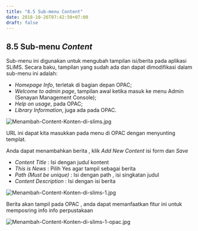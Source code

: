 ```yaml
---
title: "8.5 Sub-menu Content"
date: 2018-10-26T07:42:50+07:00
draft: false
---
```


## 8.5 Sub-menu _Content_

Sub-menu ini digunakan untuk mengubah tampilan isi/berita pada aplikasi SLiMS. Secara baku, tampilan yang sudah ada dan dapat dimodifikasi dalam sub-menu ini adalah:

* _Homepage Info_, terletak di bagian depan OPAC;
* _Welcome to admin page_, tampilan awal ketika masuk ke menu Admin (Senayan Management Console);
* _Help on usage_, pada OPAC;
* _Library Information_, juga ada pada OPAC.

![Menambah-Content-Konten-di-slims.jpg](/assets/Menambah-Content-Konten-di-slims.jpg)

URL ini dapat kita masukkan pada menu di OPAC dengan menyunting templat.

Anda dapat menambahkan berita , klik _Add New Content_ isi form dan _Save_

* _Content Title_ : Isi dengan judul kontent
* _This is News_ : Pilih Yes agar tampil sebagai berita
* _Path (Must be unique)_ : Isi dengan path , isi singkatan judul 
* _Content Description_ : Isi dengan isi berita

![Menambah-Content-Konten-di-slims-1.jpg](/assets/Menambah-Content-Konten-di-slims-1.jpg)

Berita akan tampil pada OPAC , anda dapat memanfaatkan fitur ini untuk memposring info info perpustakaan 

![Menambah-Content-Konten-di-slims-1-opac.jpg](/assets/Menambah-Content-Konten-di-slims-1-opac.jpg)